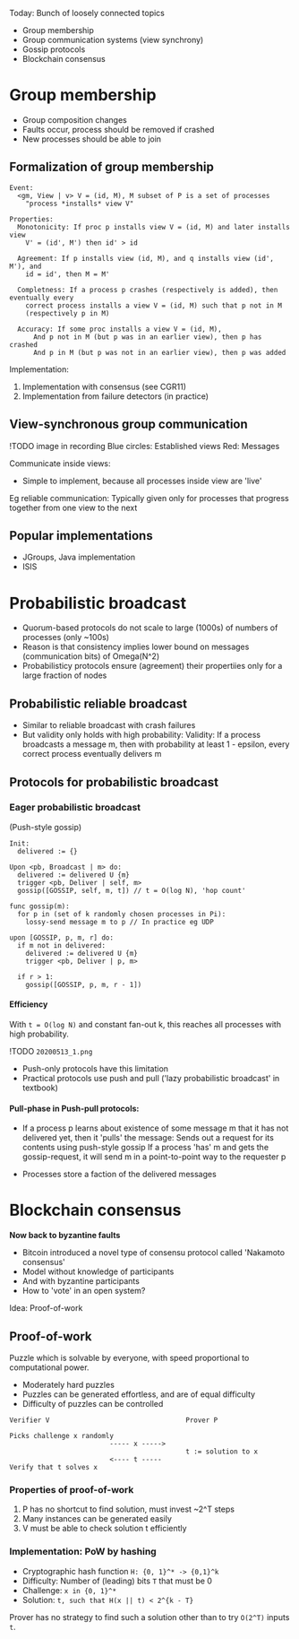 Today: Bunch of loosely connected topics

- Group membership
- Group communication systems (view synchrony)
- Gossip protocols
- Blockchain consensus

# Group membership

- Group composition changes
- Faults occur, process should be removed if crashed
- New processes should be able to join

## Formalization of group membership

```
Event:
  <gm, View | v> V = (id, M), M subset of P is a set of processes
    "process *installs* view V"

Properties:
  Monotonicity: If proc p installs view V = (id, M) and later installs view 
    V' = (id', M') then id' > id

  Agreement: If p installs view (id, M), and q installs view (id', M'), and 
    id = id', then M = M'

  Completness: If a process p crashes (respectively is added), then eventually every
    correct process installs a view V = (id, M) such that p not in M
    (respectively p in M)

  Accuracy: If some proc installs a view V = (id, M), 
      And p not in M (but p was in an earlier view), then p has crashed
      And p in M (but p was not in an earlier view), then p was added
```

Implementation:
  1) Implementation with consensus (see CGR11)
  2) Implementation from failure detectors (in practice)

## View-synchronous group communication

!TODO image in recording
  Blue circles: Established views
  Red: Messages

Communicate inside views:
- Simple to implement, because all processes inside view are 'live'

Eg reliable communication:
  Typically given only for processes that progress together from one view to
  the next

## Popular implementations

- JGroups, Java implementation
- ISIS

# Probabilistic broadcast

- Quorum-based protocols do not scale to large (1000s) of numbers of processes
  (only ~100s)
- Reason is that consistency implies lower bound on messages (communication
  bits) of Omega(N^2)
- Probabilisticy protocols ensure (agreement) their propertiies only for a
  large fraction of nodes

## Probabilistic reliable broadcast

- Similar to reliable broadcast with crash failures
- But validity only holds with high probability:
  Validity: If a process broadcasts a message m, then with probability at least
    1 - epsilon, every correct process eventually delivers m

## Protocols for probabilistic broadcast

### Eager probabilistic broadcast

(Push-style gossip)

```
Init:
  delivered := {}

Upon <pb, Broadcast | m> do:
  delivered := delivered U {m}
  trigger <pb, Deliver | self, m>
  gossip([GOSSIP, self, m, t]) // t = O(log N), 'hop count'

func gossip(m):
  for p in (set of k randomly chosen processes in Pi):
    lossy-send message m to p // In practice eg UDP

upon [GOSSIP, p, m, r] do:
  if m not in delivered:
    delivered := delivered U {m}
    trigger <pb, Deliver | p, m>

  if r > 1:
    gossip([GOSSIP, p, m, r - 1])
```

#### Efficiency

With `t = O(log N)` and constant fan-out k, this reaches all processes with
high probability.

!TODO `20200513_1.png`

- Push-only protocols have this limitation
- Practical protocols use push and pull ('lazy probabilistic broadcast' in textbook)

#### Pull-phase in Push-pull protocols:

- If a process p learns about existence of some message m that it has not
  delivered yet, then it 'pulls' the message: Sends out a request for its
  contents using push-style gossip
  If a process 'has' m and gets the gossip-request, it will send m in a
  point-to-point way to the requester p

- Processes store a faction of the delivered messages


# Blockchain consensus

**Now back to byzantine faults**

- Bitcoin introduced a novel type of consensu protocol called 'Nakamoto consensus'
- Model without knowledge of participants
- And with byzantine participants
- How to 'vote' in an open system?

Idea: Proof-of-work

## Proof-of-work

Puzzle which is solvable by everyone, with speed proportional to computational
power.

- Moderately hard puzzles
- Puzzles can be generated effortless, and are of equal difficulty
- Difficulty of puzzles can be controlled

```
Verifier V                                  Prover P

Picks challenge x randomly
                         ----- x ----->
                                            t := solution to x
                         <---- t -----
Verify that t solves x
```

### Properties of proof-of-work

1) P has no shortcut to find solution, must invest ~2^T steps
2) Many instances can be generated easily
3) V must be able to check solution t efficiently

### Implementation: PoW by hashing

- Cryptographic hash function `H: {0, 1}^* -> {0,1}^k`
- Difficulty: Number of (leading) bits `T` that must be 0
- Challenge: `x in {0, 1}^*`
- Solution: `t, such that H(x || t) < 2^{k - T}`

Prover has no strategy to find such a solution other than to try `O(2^T)`
inputs `t`.

